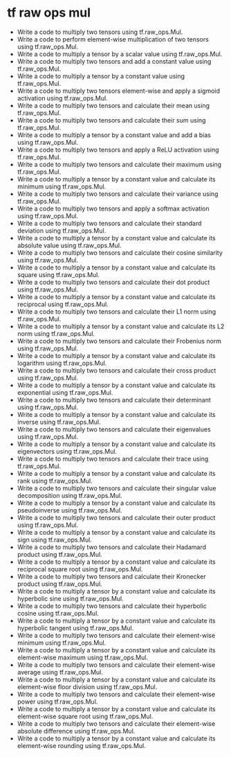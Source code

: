 # tf raw ops mul

- Write a code to multiply two tensors using tf.raw_ops.Mul.
- Write a code to perform element-wise multiplication of two tensors using tf.raw_ops.Mul.
- Write a code to multiply a tensor by a scalar value using tf.raw_ops.Mul.
- Write a code to multiply two tensors and add a constant value using tf.raw_ops.Mul.
- Write a code to multiply a tensor by a constant value using tf.raw_ops.Mul.
- Write a code to multiply two tensors element-wise and apply a sigmoid activation using tf.raw_ops.Mul.
- Write a code to multiply two tensors and calculate their mean using tf.raw_ops.Mul.
- Write a code to multiply two tensors and calculate their sum using tf.raw_ops.Mul.
- Write a code to multiply a tensor by a constant value and add a bias using tf.raw_ops.Mul.
- Write a code to multiply two tensors and apply a ReLU activation using tf.raw_ops.Mul.
- Write a code to multiply two tensors and calculate their maximum using tf.raw_ops.Mul.
- Write a code to multiply a tensor by a constant value and calculate its minimum using tf.raw_ops.Mul.
- Write a code to multiply two tensors and calculate their variance using tf.raw_ops.Mul.
- Write a code to multiply two tensors and apply a softmax activation using tf.raw_ops.Mul.
- Write a code to multiply two tensors and calculate their standard deviation using tf.raw_ops.Mul.
- Write a code to multiply a tensor by a constant value and calculate its absolute value using tf.raw_ops.Mul.
- Write a code to multiply two tensors and calculate their cosine similarity using tf.raw_ops.Mul.
- Write a code to multiply a tensor by a constant value and calculate its square using tf.raw_ops.Mul.
- Write a code to multiply two tensors and calculate their dot product using tf.raw_ops.Mul.
- Write a code to multiply a tensor by a constant value and calculate its reciprocal using tf.raw_ops.Mul.
- Write a code to multiply two tensors and calculate their L1 norm using tf.raw_ops.Mul.
- Write a code to multiply a tensor by a constant value and calculate its L2 norm using tf.raw_ops.Mul.
- Write a code to multiply two tensors and calculate their Frobenius norm using tf.raw_ops.Mul.
- Write a code to multiply a tensor by a constant value and calculate its logarithm using tf.raw_ops.Mul.
- Write a code to multiply two tensors and calculate their cross product using tf.raw_ops.Mul.
- Write a code to multiply a tensor by a constant value and calculate its exponential using tf.raw_ops.Mul.
- Write a code to multiply two tensors and calculate their determinant using tf.raw_ops.Mul.
- Write a code to multiply a tensor by a constant value and calculate its inverse using tf.raw_ops.Mul.
- Write a code to multiply two tensors and calculate their eigenvalues using tf.raw_ops.Mul.
- Write a code to multiply a tensor by a constant value and calculate its eigenvectors using tf.raw_ops.Mul.
- Write a code to multiply two tensors and calculate their trace using tf.raw_ops.Mul.
- Write a code to multiply a tensor by a constant value and calculate its rank using tf.raw_ops.Mul.
- Write a code to multiply two tensors and calculate their singular value decomposition using tf.raw_ops.Mul.
- Write a code to multiply a tensor by a constant value and calculate its pseudoinverse using tf.raw_ops.Mul.
- Write a code to multiply two tensors and calculate their outer product using tf.raw_ops.Mul.
- Write a code to multiply a tensor by a constant value and calculate its sign using tf.raw_ops.Mul.
- Write a code to multiply two tensors and calculate their Hadamard product using tf.raw_ops.Mul.
- Write a code to multiply a tensor by a constant value and calculate its reciprocal square root using tf.raw_ops.Mul.
- Write a code to multiply two tensors and calculate their Kronecker product using tf.raw_ops.Mul.
- Write a code to multiply a tensor by a constant value and calculate its hyperbolic sine using tf.raw_ops.Mul.
- Write a code to multiply two tensors and calculate their hyperbolic cosine using tf.raw_ops.Mul.
- Write a code to multiply a tensor by a constant value and calculate its hyperbolic tangent using tf.raw_ops.Mul.
- Write a code to multiply two tensors and calculate their element-wise minimum using tf.raw_ops.Mul.
- Write a code to multiply a tensor by a constant value and calculate its element-wise maximum using tf.raw_ops.Mul.
- Write a code to multiply two tensors and calculate their element-wise average using tf.raw_ops.Mul.
- Write a code to multiply a tensor by a constant value and calculate its element-wise floor division using tf.raw_ops.Mul.
- Write a code to multiply two tensors and calculate their element-wise power using tf.raw_ops.Mul.
- Write a code to multiply a tensor by a constant value and calculate its element-wise square root using tf.raw_ops.Mul.
- Write a code to multiply two tensors and calculate their element-wise absolute difference using tf.raw_ops.Mul.
- Write a code to multiply a tensor by a constant value and calculate its element-wise rounding using tf.raw_ops.Mul.